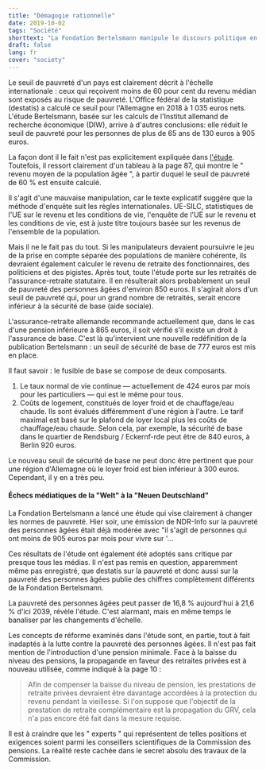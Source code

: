 ```yaml
---
title: "Démagogie rationnelle"
date: 2019-10-02
tags: "Société"
shorttext: "La Fondation Bertelsmann manipule le discours politique en redéfinissant la pauvreté des personnes âgées."
draft: false
lang: fr
cover: "society"
---
```


Le seuil de pauvreté d'un pays est clairement décrit à l'échelle internationale : ceux qui reçoivent moins de 60 pour cent du revenu médian sont exposés au risque de pauvreté. L'Office fédéral de la statistique (destatis) a calculé ce seuil pour l'Allemagne en 2018 à 1 035 euros nets. L'étude Bertelsmann, basée sur les calculs de l'Institut allemand de recherche économique (DIW), arrive à d'autres conclusions: elle réduit le seuil de pauvreté pour les personnes de plus de 65 ans de 130 euros à 905 euros.

La façon dont il le fait n'est pas explicitement expliquée dans [l'étude](http://www.seniorenaufstand.de/wp-content/uploads/2019/09/bst_diw_studie_2019_altersarmut.pdf "Anstieg der Altersarmut in Deutschland: Wie wirken verschiedene Rentenreformen?"). Toutefois, il ressort clairement d'un tableau à la page 87, qui montre le " revenu moyen de la population âgée ", à partir duquel le seuil de pauvreté de 60 % est ensuite calculé.

Il s'agit d'une mauvaise manipulation, car le texte explicatif suggère que la méthode d'enquête suit les règles internationales. UE-SILC, statistiques de l'UE sur le revenu et les conditions de vie, l'enquête de l'UE sur le revenu et les conditions de vie, est à juste titre toujours basée sur les revenus de l'ensemble de la population.

Mais il ne le fait pas du tout. Si les manipulateurs devaient poursuivre le jeu de la prise en compte séparée des populations de manière cohérente, ils devraient également calculer le revenu de retraite des fonctionnaires, des politiciens et des pigistes. Après tout, toute l'étude porte sur les retraités de l'assurance-retraite statutaire. Il en résulterait alors probablement un seuil de pauvreté des personnes âgées d'environ 850 euros. Il s'agirait alors d'un seuil de pauvreté qui, pour un grand nombre de retraités, serait encore inférieur à la sécurité de base (aide sociale).

L'assurance-retraite allemande recommande actuellement que, dans le cas d'une pension inférieure à 865 euros, il soit vérifié s'il existe un droit à l'assurance de base. C'est là qu'intervient une nouvelle redéfinition de la publication Bertelsmann : un seuil de sécurité de base de 777 euros est mis en place.

Il faut savoir : le fusible de base se compose de deux composants.

  1. Le taux normal de vie continue — actuellement de 424 euros par mois pour les particuliers — qui est le même pour tous.
  2. Coûts de logement, constitués de loyer froid et de chauffage/eau chaude. Ils sont évalués différemment d'une région à l'autre. Le tarif maximal est basé sur le plafond de loyer local plus les coûts de chauffage/eau chaude. Selon cela, par exemple, la sécurité de base dans le quartier de Rendsburg / Eckernf-rde peut être de 840 euros, à Berlin 920 euros.
  
Le nouveau seuil de sécurité de base ne peut donc être pertinent que pour une région d'Allemagne où le loyer froid est bien inférieur à 300 euros. Cependant, il y en a très peu.

#### Échecs médiatiques de la "Welt" à la "Neuen Deutschland"

La Fondation Bertelsmann a lancé une étude qui vise clairement à changer les normes de pauvreté. Hier soir, une émission de NDR-Info sur la pauvreté des personnes âgées était déjà modérée avec "il s'agit de personnes qui ont moins de 905 euros par mois pour vivre sur '...

Ces résultats de l'étude ont également été adoptés sans critique par presque tous les médias. Il n'est pas remis en question, apparemment même pas enregistré, que destatis sur la pauvreté et donc aussi sur la pauvreté des personnes âgées publie des chiffres complètement différents de la Fondation Bertelsmann.

La pauvreté des personnes âgées peut passer de 16,8 % aujourd'hui à 21,6 % d'ici 2039, révèle l'étude. C'est alarmant, mais en même temps le banaliser par les changements d'échelle.

Les concepts de réforme examinés dans l'étude sont, en partie, tout à fait inadaptés à la lutte contre la pauvreté des personnes âgées. Il n'est pas fait mention de l'introduction d'une pension minimale. Face à la baisse du niveau des pensions, la propagande en faveur des retraites privées est à nouveau utilisée, comme indiqué à la page 10 :

> Afin de compenser la baisse du niveau de pension, les prestations de retraite privées devraient être davantage accordées à la protection du revenu pendant la vieillesse. Si l'on suppose que l'objectif de la prestation de retraite complémentaire est la propagation du GRV, cela n'a pas encore été fait dans la mesure requise.

Il est à craindre que les " experts " qui représentent de telles positions et exigences soient parmi les conseillers scientifiques de la Commission des pensions. La réalité reste cachée dans le secret absolu des travaux de la Commission.
